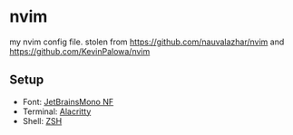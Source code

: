 # nvim

my nvim config file. stolen from https://github.com/nauvalazhar/nvim and https://github.com/KevinPalowa/nvim

## Setup
- Font: [JetBrainsMono NF](https://www.nerdfonts.com/font-downloads)
- Terminal: [Alacritty](https://github.com/alacritty/alacritty)
- Shell: [ZSH](https://ohmyz.sh/)